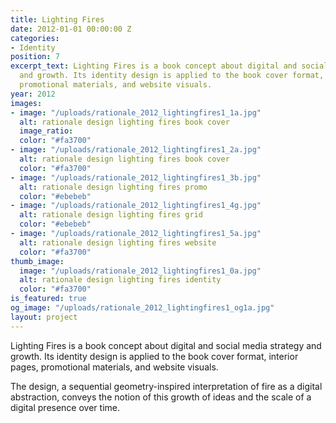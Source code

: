 ```yaml
---
title: Lighting Fires
date: 2012-01-01 00:00:00 Z
categories:
- Identity
position: 7
excerpt_text: Lighting Fires is a book concept about digital and social media strategy
  and growth. Its identity design is applied to the book cover format, interior pages,
  promotional materials, and website visuals.
year: 2012
images:
- image: "/uploads/rationale_2012_lightingfires1_1a.jpg"
  alt: rationale design lighting fires book cover
  image_ratio: 
  color: "#fa3700"
- image: "/uploads/rationale_2012_lightingfires1_2a.jpg"
  alt: rationale design lighting fires book cover
  color: "#fa3700"
- image: "/uploads/rationale_2012_lightingfires1_3b.jpg"
  alt: rationale design lighting fires promo
  color: "#ebebeb"
- image: "/uploads/rationale_2012_lightingfires1_4g.jpg"
  alt: rationale design lighting fires grid
  color: "#ebebeb"
- image: "/uploads/rationale_2012_lightingfires1_5a.jpg"
  alt: rationale design lighting fires website
  color: "#fa3700"
thumb_image:
  image: "/uploads/rationale_2012_lightingfires1_0a.jpg"
  alt: rationale design lighting fires identity
  color: "#fa3700"
is_featured: true
og_image: "/uploads/rationale_2012_lightingfires1_og1a.jpg"
layout: project
---
```


Lighting Fires is a book concept about digital and social media strategy and growth. Its identity design is applied to the book cover format, interior pages, promotional materials, and website visuals.

The design, a sequential geometry-inspired interpretation of fire as a digital abstraction, conveys the notion of this growth of ideas and the scale of a digital presence over time.